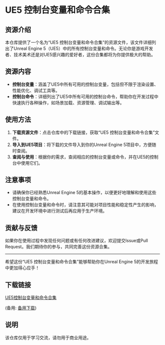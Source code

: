 # UE5 控制台变量和命令合集

## 资源介绍

本仓库提供了一个名为“UE5 控制台变量和命令合集”的资源文件，该文件详细列出了Unreal Engine 5（UE5）中的所有控制台变量和命令。无论你是游戏开发者、技术美术还是对UE5感兴趣的爱好者，这份合集都将为你提供极大的帮助。

## 资源内容

- **控制台变量**：涵盖了UE5中所有可用的控制台变量，包括但不限于渲染设置、性能优化、调试工具等。
- **控制台命令**：详细列出了UE5中所有可用的控制台命令，帮助你在开发过程中快速执行各种操作，如场景加载、资源管理、调试输出等。

## 使用方法

1. **下载资源文件**：点击仓库中的下载链接，获取“UE5 控制台变量和命令合集”文件。
2. **导入到UE5项目**：将下载的文件导入到你的Unreal Engine 5项目中，方便随时查阅。
3. **查阅与使用**：根据你的需求，查阅相应的控制台变量或命令，并在UE5的控制台中使用它们。

## 注意事项

- 请确保你已经熟悉Unreal Engine 5的基本操作，以便更好地理解和使用这些控制台变量和命令。
- 在使用控制台变量和命令时，请注意其可能对项目性能和稳定性产生的影响，建议在开发环境中进行测试后再应用于生产环境。

## 贡献与反馈

如果你在使用过程中发现任何问题或有任何改进建议，欢迎提交Issue或Pull Request。我们期待你的参与，共同完善这份资源合集。

---

希望这份“UE5 控制台变量和命令合集”能够帮助你在Unreal Engine 5的开发旅程中更加得心应手！

## 下载链接
[UE5控制台变量和命令合集](https://pan.quark.cn/s/96dbfee01277) 

(备用: [备用下载](https://pan.baidu.com/s/1K816Vz0FE8gECXllPwXRJg?pwd=1234))

## 说明

该仓库仅用于学习交流，请勿用于商业用途。
